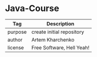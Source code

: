 # Java-Course
| Tag | Description |
| ------ | ------ |
| purpose | create initial repository |
| author | Artem Kharchenko |
| license | Free Software, Hell Yeah! |

